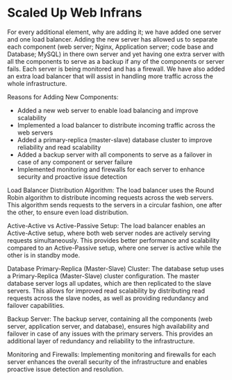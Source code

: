 # Scaled Up Web Infrans

For every additional element, why are adding it; we have added one server and one
load balancer. Adding the new server has allowed us to separate each component (web
server; Nginx, Application server; code base and Database; MySQL) in there own server
and yet having one extra server with all the components to serve as a backup if any of
the components or server fails. Each server is being monitored and has a firewall. We
have also added an extra load balancer that will assist in handling more traffic across the
whole infrastructure.

Reasons for Adding New Components:
- Added a new web server to enable load balancing and improve scalability
- Implemented a load balancer to distribute incoming traffic across the web servers
- Added a primary-replica (master-slave) database cluster to improve reliability and read scalability
- Added a backup server with all components to serve as a failover in case of any component or server failure
- Implemented monitoring and firewalls for each server to enhance security and proactive issue detection

Load Balancer Distribution Algorithm:
The load balancer uses the Round Robin algorithm to distribute incoming requests across the web servers. This algorithm sends requests to the servers in a circular fashion, one after the other, to ensure even load distribution.

Active-Active vs Active-Passive Setup:
The load balancer enables an Active-Active setup, where both web server nodes are actively serving requests simultaneously. This provides better performance and scalability compared to an Active-Passive setup, where one server is active while the other is in standby mode.

Database Primary-Replica (Master-Slave) Cluster:
The database setup uses a Primary-Replica (Master-Slave) cluster configuration. The master database server logs all updates, which are then replicated to the slave servers. This allows for improved read scalability by distributing read requests across the slave nodes, as well as providing redundancy and failover capabilities.

Backup Server:
The backup server, containing all the components (web server, application server, and database), ensures high availability and failover in case of any issues with the primary servers. This provides an additional layer of redundancy and reliability to the infrastructure.

Monitoring and Firewalls:
Implementing monitoring and firewalls for each server enhances the overall security of the infrastructure and enables proactive issue detection and resolution.